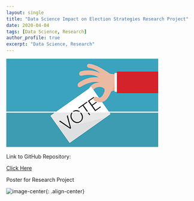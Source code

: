 ```yaml
---
layout: single
title: "Data Science Impact on Election Strategies Research Project"
date: 2020-04-04
tags: [Data Science, Research]
author_profile: true
excerpt: "Data Science, Research"
---
```

![Election](/images/election.jpg "Data Science Impact on Election Strategies Research Project")

Link to GitHub Repository:

[Click Here](https://github.com/davidsuffolk/Data-Science-Impact-on-Election-Strategies-Research-Project)

Poster for Research Project

![image-center](/images/Project_Poster.jpeg){: .align-center}
